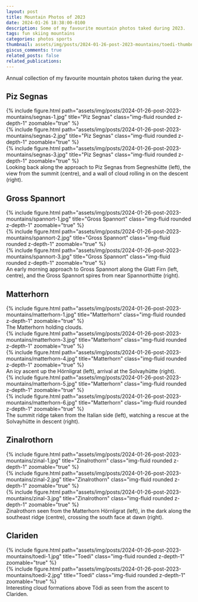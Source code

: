 ```yaml
---
layout: post
title: Mountain Photos of 2023
date: 2024-01-26 18:38:00-0100
description: Some of my favourite mountain photos taked during 2023.
tags: fun skiing mountains
categories: photos sports
thumbnail: assets/img/posts/2024-01-26-post-2023-mountains/toedi-thumbnail.jpg
giscus_comments: true
related_posts: false
related_publications:
---
```


Annual collection of my favourite mountain photos taken during the year.

## Piz Segnas

<div class="row">
    <div class="col-sm mt-4 mt-md-0">
        {% include figure.html path="assets/img/posts/2024-01-26-post-2023-mountains/segnas-1.jpg" title="Piz Segnas" class="img-fluid rounded z-depth-1" zoomable="true" %}
    </div>
    <div class="col-sm mt-4 mt-md-0">
        {% include figure.html path="assets/img/posts/2024-01-26-post-2023-mountains/segnas-2.jpg" title="Piz Segnas" class="img-fluid rounded z-depth-1" zoomable="true" %}
    </div>
    <div class="col-sm mt-4 mt-md-0">
        {% include figure.html path="assets/img/posts/2024-01-26-post-2023-mountains/segnas-3.jpg" title="Piz Segnas" class="img-fluid rounded z-depth-1" zoomable="true" %}
    </div>
</div>
<div class="caption">
    Looking back along the approach to Piz Segnas from Segneshütte (left), the view from the summit (centre), and a wall of cloud rolling in on the descent (right).
</div>

## Gross Spannort

<div class="row">
    <div class="col-sm mt-4 mt-md-0">
        {% include figure.html path="assets/img/posts/2024-01-26-post-2023-mountains/spannort-1.jpg" title="Gross Spannort" class="img-fluid rounded z-depth-1" zoomable="true" %}
    </div>
    <div class="col-sm mt-4 mt-md-0">
        {% include figure.html path="assets/img/posts/2024-01-26-post-2023-mountains/spannort-2.jpg" title="Gross Spannort" class="img-fluid rounded z-depth-1" zoomable="true" %}
    </div>
    <div class="col-sm mt-4 mt-md-0">
        {% include figure.html path="assets/img/posts/2024-01-26-post-2023-mountains/spannort-3.jpg" title="Gross Spannort" class="img-fluid rounded z-depth-1" zoomable="true" %}
    </div>
</div>
<div class="caption">
    An early morning approach to Gross Spannort along the Glatt Firn (left, centre), and the Gross Spannort spires from near Spannorthütte (right).
</div>

## Matterhorn

<div class="row justify-content-sm-center">
    <div class="col-sm-6 mt-4 mt-md-0">
        {% include figure.html path="assets/img/posts/2024-01-26-post-2023-mountains/matterhorn-1.jpg" title="Matterhorn" class="img-fluid rounded z-depth-1" zoomable="true" %}
    </div>
</div>
<div class="caption">
    The Matterhorn holding clouds.
</div>
<div class="row">
    <div class="col-sm mt-6 mt-md-0">
        {% include figure.html path="assets/img/posts/2024-01-26-post-2023-mountains/matterhorn-3.jpg" title="Matterhorn" class="img-fluid rounded z-depth-1" zoomable="true" %}
    </div>
    <div class="col-sm mt-6 mt-md-0">
        {% include figure.html path="assets/img/posts/2024-01-26-post-2023-mountains/matterhorn-4.jpg" title="Matterhorn" class="img-fluid rounded z-depth-1" zoomable="true" %}
    </div>
</div>
<div class="caption">
    An icy ascent up the Hörnligrat (left), arrival at the Solvayhütte (right).
</div>
<div class="row justify-content-sm-center">
    <div class="col-sm-6 mt-4 mt-md-0">
        {% include figure.html path="assets/img/posts/2024-01-26-post-2023-mountains/matterhorn-5.jpg" title="Matterhorn" class="img-fluid rounded z-depth-1" zoomable="true" %}
    </div>
    <div class="col-sm-4 mt-6 mt-md-0">
        {% include figure.html path="assets/img/posts/2024-01-26-post-2023-mountains/matterhorn-6.jpg" title="Matterhorn" class="img-fluid rounded z-depth-1" zoomable="true" %}
    </div>
</div>
<div class="caption">
    The summit ridge taken from the Italian side (left), watching a rescue at the Solvayhütte in descent (right).
</div>

## Zinalrothorn

<div class="row">
    <div class="col-sm-3 mt-4 mt-md-0">
        {% include figure.html path="assets/img/posts/2024-01-26-post-2023-mountains/zinal-1.jpg" title="Zinalrothorn" class="img-fluid rounded z-depth-1" zoomable="true" %}
    </div>
    <div class="col-sm-3 mt-4 mt-md-0">
        {% include figure.html path="assets/img/posts/2024-01-26-post-2023-mountains/zinal-2.jpg" title="Zinalrothorn" class="img-fluid rounded z-depth-1" zoomable="true" %}
    </div>
    <div class="col-sm-6 mt-4 mt-md-0">
        {% include figure.html path="assets/img/posts/2024-01-26-post-2023-mountains/zinal-3.jpg" title="Zinalrothorn" class="img-fluid rounded z-depth-1" zoomable="true" %}
    </div>
</div>
<div class="caption">
    Zinalrothorn seen from the Matterhorn Hörnligrat (left), in the dark along the southeast ridge (centre), crossing the south face at dawn (right).
</div>

## Clariden

<div class="row">
    <div class="col-sm-8 mt-8 mt-md-0">
        {% include figure.html path="assets/img/posts/2024-01-26-post-2023-mountains/toedi-1.jpg" title="Toedi" class="img-fluid rounded z-depth-1" zoomable="true" %}
    </div>
    <div class="col-sm-4 mt-4 mt-md-0">
        {% include figure.html path="assets/img/posts/2024-01-26-post-2023-mountains/toedi-2.jpg" title="Toedi" class="img-fluid rounded z-depth-1" zoomable="true" %}
    </div>
</div>
<div class="caption">
    Interesting cloud formations above Tödi as seen from the ascent to Clariden.
</div>